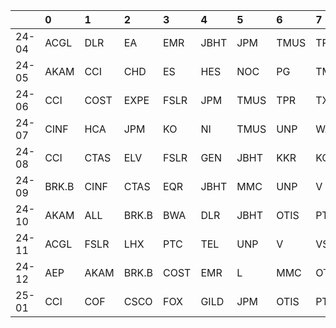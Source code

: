 |       | 0     | 1    | 2     | 3    | 4    | 5    | 6    | 7    | 8    | 9    |
|:------|:------|:-----|:------|:-----|:-----|:-----|:-----|:-----|:-----|:-----|
| 24-04 | ACGL  | DLR  | EA    | EMR  | JBHT | JPM  | TMUS | TPR  | VRSK | WAB  |
| 24-05 | AKAM  | CCI  | CHD   | ES   | HES  | NOC  | PG   | TMUS | TPR  | VRSK |
| 24-06 | CCI   | COST | EXPE  | FSLR | JPM  | TMUS | TPR  | TXN  | UNP  | WAB  |
| 24-07 | CINF  | HCA  | JPM   | KO   | NI   | TMUS | UNP  | WAB  | WMB  | WMT  |
| 24-08 | CCI   | CTAS | ELV   | FSLR | GEN  | JBHT | KKR  | KO   | MMC  | NI   |
| 24-09 | BRK.B | CINF | CTAS  | EQR  | JBHT | MMC  | UNP  | V    | VRSK | WAB  |
| 24-10 | AKAM  | ALL  | BRK.B | BWA  | DLR  | JBHT | OTIS | PTC  | UNP  | VRSK |
| 24-11 | ACGL  | FSLR | LHX   | PTC  | TEL  | UNP  | V    | VST  | WMB  | WMT  |
| 24-12 | AEP   | AKAM | BRK.B | COST | EMR  | L    | MMC  | OTIS | PAYX | XOM  |
| 25-01 | CCI   | COF  | CSCO  | FOX  | GILD | JPM  | OTIS | PTC  | TDY  | TEL  |